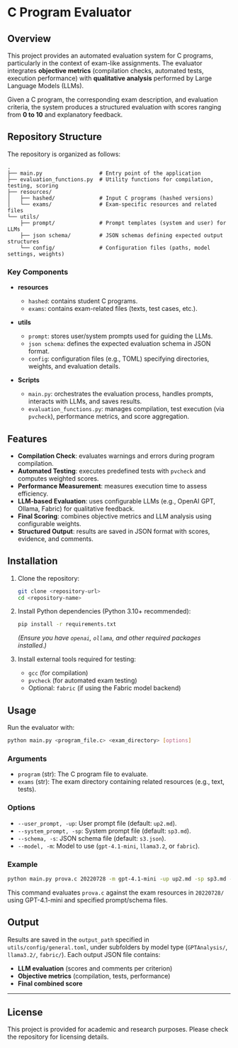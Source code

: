 # C Program Evaluator

## Overview

This project provides an automated evaluation system for C programs, particularly in the context of exam-like assignments. The evaluator integrates **objective metrics** (compilation checks, automated tests, execution performance) with **qualitative analysis** performed by Large Language Models (LLMs).

Given a C program, the corresponding exam description, and evaluation criteria, the system produces a structured evaluation with scores ranging from **0 to 10** and explanatory feedback.

## Repository Structure

The repository is organized as follows:

```
.
├── main.py                  # Entry point of the application
├── evaluation_functions.py  # Utility functions for compilation, testing, scoring
├── resources/
│   ├── hashed/              # Input C programs (hashed versions)
│   └── exams/               # Exam-specific resources and related files
└── utils/
    ├── prompt/              # Prompt templates (system and user) for LLMs
    ├── json schema/         # JSON schemas defining expected output structures
    └── config/              # Configuration files (paths, model settings, weights)
```

### Key Components

* **resources**

  * `hashed`: contains student C programs.
  * `exams`: contains exam-related files (texts, test cases, etc.).

* **utils**

  * `prompt`: stores user/system prompts used for guiding the LLMs.
  * `json schema`: defines the expected evaluation schema in JSON format.
  * `config`: configuration files (e.g., TOML) specifying directories, weights, and evaluation details.

* **Scripts**

  * `main.py`: orchestrates the evaluation process, handles prompts, interacts with LLMs, and saves results.
  * `evaluation_functions.py`: manages compilation, test execution (via `pvcheck`), performance metrics, and score aggregation.

## Features

* **Compilation Check**: evaluates warnings and errors during program compilation.
* **Automated Testing**: executes predefined tests with `pvcheck` and computes weighted scores.
* **Performance Measurement**: measures execution time to assess efficiency.
* **LLM-based Evaluation**: uses configurable LLMs (e.g., OpenAI GPT, Ollama, Fabric) for qualitative feedback.
* **Final Scoring**: combines objective metrics and LLM analysis using configurable weights.
* **Structured Output**: results are saved in JSON format with scores, evidence, and comments.

## Installation

1. Clone the repository:

   ```bash
   git clone <repository-url>
   cd <repository-name>
   ```

2. Install Python dependencies (Python 3.10+ recommended):

   ```bash
   pip install -r requirements.txt
   ```

   *(Ensure you have `openai`, `ollama`, and other required packages installed.)*

3. Install external tools required for testing:

   * `gcc` (for compilation)
   * `pvcheck` (for automated exam testing)
   * Optional: `fabric` (if using the Fabric model backend)

## Usage

Run the evaluator with:

```bash
python main.py <program_file.c> <exam_directory> [options]
```

### Arguments

* `program` (str): The C program file to evaluate.
* `exams` (str): The exam directory containing related resources (e.g., text, tests).

### Options

* `--user_prompt, -up`: User prompt file (default: `up2.md`).
* `--system_prompt, -sp`: System prompt file (default: `sp3.md`).
* `--schema, -s`: JSON schema file (default: `s3.json`).
* `--model, -m`: Model to use (`gpt-4.1-mini`, `llama3.2`, or `fabric`).

### Example

```bash
python main.py prova.c 20220728 -m gpt-4.1-mini -up up2.md -sp sp3.md -s s3.json
```

This command evaluates `prova.c` against the exam resources in `20220728/` using GPT-4.1-mini and specified prompt/schema files.

## Output

Results are saved in the `output_path` specified in `utils/config/general.toml`, under subfolders by model type (`GPTAnalysis/`, `llama3.2/`, `fabric/`).
Each output JSON file contains:

* **LLM evaluation** (scores and comments per criterion)
* **Objective metrics** (compilation, tests, performance)
* **Final combined score**

---

## License

This project is provided for academic and research purposes. Please check the repository for licensing details.
